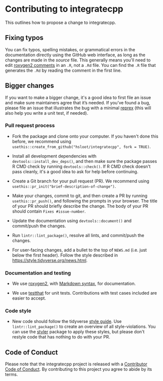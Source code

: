 # Contributing to integratecpp

This outlines how to propose a change to integratecpp.

## Fixing typos

You can fix typos, spelling mistakes, or grammatical errors in the documentation
directly using the GitHub web interface, as long as the changes are made in the
_source_ file.  This generally means you'll need to edit [roxygen2
comments](https://roxygen2.r-lib.org/articles/roxygen2.html) in an `.R`, not a
`.Rd` file.  You can find the `.R` file that generates the `.Rd` by reading the
comment in the first line.

## Bigger changes

If you want to make a bigger change, it's a good idea to first file an issue and
make sure maintainers agree that it’s needed. If you’ve found a bug, please file
an issue that illustrates the bug with a minimal
[reprex](https://www.tidyverse.org/help/#reprex) (this will also help you write
a unit test, if needed).

### Pull request process

* Fork the package and clone onto your computer. If you haven't done this
  before, we recommend using `usethis::create_from_github("hsloot/integratecpp",
  fork = TRUE)`.

* Install all development dependencies with `devtools::install_dev_deps()`, and
  then make sure the package passes R CMD check by running `devtools::check()`.
  If R CMD check doesn't pass cleanly, it's a good idea to ask for help before
  continuing.

* Create a Git branch for your pull request (PR). We recommend using
  `usethis::pr_init("brief-description-of-change")`.

* Make your changes, commit to git, and then create a PR by running
  `usethis::pr_push()`, and following the prompts in your browser.
  The title of your PR should briefly describe the change. The body of your PR
  should contain `Fixes #issue-number`.

* Update the documentation using `devtools::document()` and commit/push the
  changes.

* Run `lintr::lint_package()`, resolve all lints, and commit/push the changes.

* For user-facing changes, add a bullet to the top of `NEWS.md` (i.e. just below
  the first header). Follow the style described in
  <https://style.tidyverse.org/news.html>.

### Documentation and testing

* We use [roxygen2](https://cran.r-project.org/package=roxygen2), with
  [Markdown syntax](https://cran.r-project.org/web/packages/roxygen2/vignettes/rd-formatting.html),
  for documentation.  

* We use [testthat](https://cran.r-project.org/package=testthat) for unit tests.
  Contributions with test cases included are easier to accept.

### Code style

* New code should follow the tidyverse
  [style guide](https://style.tidyverse.org). Use `lintr::lint_package()` to
  create an overview of all style-violations. You can use the
  [styler](https://CRAN.R-project.org/package=styler) package to apply these
  styles, but please don't restyle code that has nothing to do with your PR.  

## Code of Conduct

Please note that the integratecpp project is released with a
[Contributor Code of Conduct](CODE_OF_CONDUCT.md). By contributing to this
project you agree to abide by its terms.
